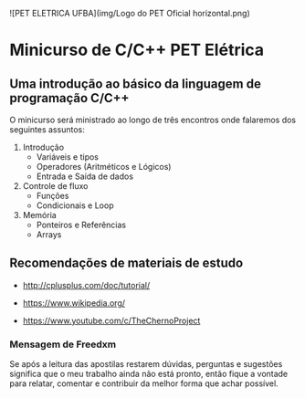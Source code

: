 ![PET ELETRICA UFBA](img/Logo do PET Oficial horizontal.png)
# Minicurso de C/C++ PET Elétrica

## Uma introdução ao básico da linguagem de programação C/C++

O minicurso será ministrado ao longo de três encontros onde falaremos dos seguintes assuntos:

1. Introdução
    * Variáveis e tipos
    * Operadores (Aritméticos e Lógicos)
    * Entrada e Saída de dados
1. Controle de fluxo
    * Funções
    * Condicionais e Loop
1. Memória
    * Ponteiros e Referências
    * Arrays

<!-- Intermediario:

1. Classes
    * Classes e Objetos
    * Metodos, Construtor e destructor
    * Amizades e heranças
    * Polimorfismo
1. Estrutura de dados
    * Listas, pilhas e filas
    * Ordenação
    * Buscas -->

## Recomendações de materiais de estudo

* <http://cplusplus.com/doc/tutorial/>

* <https://www.wikipedia.org/>

* <https://www.youtube.com/c/TheChernoProject>

### Mensagem de Freedxm

Se após a leitura das apostilas restarem dúvidas, perguntas e sugestões significa que o meu trabalho ainda não está pronto, então fique a vontade para relatar, comentar e contribuir da melhor forma que achar possível.
